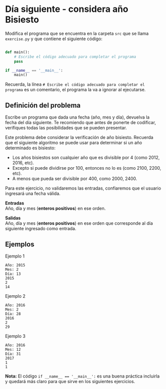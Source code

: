 # Día siguiente - considera año Bisiesto

Modifica el programa que se encuentra en la carpeta `src` que se llama
`exercise.py` y que contiene el siguiente código:

```python

def main():
    # Escribe el código adecuado para completar el programa
    pass

if __name__ == '__main__':
    main()
```

Recuerda, la línea `# Escribe el código adecuado para completar el programa` es un comentario, el programa la va a ignorar al ejecutarse.

## Definición del problema  

Escribe un programa que dada una fecha (año, mes y día), devuelva la fecha del día siguiente. Te recomiendo que antes de ponerte de codificar, verifiques todas las posibilidades que se pueden presentar.

Este problema debe considerar la verificación de año bisiesto. Recuerda que el siguiente algoritmo se puede usar para determinar si un año determinado es bisiesto:  
  * Los años bisiestos son cualquier año que es divisible por 4 (como 2012, 2016, etc).
  * Excepto si puede dividirse por 100, entonces no lo es (como 2100, 2200, etc).
  * A menos que pueda ser divisible por 400, como 2000, 2400.

Para este ejercicio, no validaremos las entradas, confiaremos que el usuario ingresará una fecha válida.

**Entradas**  
Año, día y mes (**enteros positivos**) en ese orden.

**Salidas**  
Año, día y mes (**enteros positivos**) en ese orden que corresponde al día siguiente ingresado como entrada.
 
## Ejemplos  

Ejemplo 1    

```plaintext
Año: 2015
Mes: 2
Día: 13
2015
2
14
```

Ejemplo 2

```plaintext
Año: 2016
Mes: 2
Día: 28
2016
2
29
```

Ejemplo 3

```plaintext
Año: 2016
Mes: 12
Día: 31
2017
1
1
```

**Nota:** El código `if __name__ == '__main__':` es una buena práctica incluirla y quedará más claro para que sirve en los siguientes ejercicios.